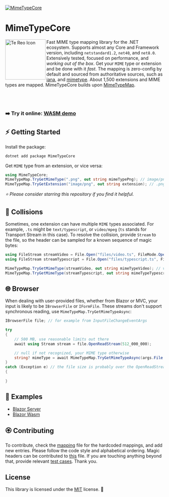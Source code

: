 [![MimeTypeCore](https://badgen.net/nuget/v/MimeTypeCore?v=303&icon=nuget&label=MimeTypeCore)](https://www.nuget.org/packages/MimeTypeCore)

# MimeTypeCore

<img align="left" width="128" height="128" alt="Te Reo Icon" src="https://github.com/user-attachments/assets/250152a4-cbcd-409b-9290-36a2dd7c77f8" />
Fast MIME type mapping library for the .NET ecosystem. Supports almost any Core and Framework version, including <code>netstandard1.2</code>, <code>net40</code>, and <code>net8.0</code>. Extensively tested, focused on performance, and <i>working out of the box</i>. Get your <code>MIME</code> type or extension and be done with it <i>fast</i>. The mapping is zero-config by default and sourced from authoritative sources, such as <a href="https://www.iana.org/assignments/media-types/media-types.xhtml">iana</a>, and <a href="https://mimetype.io/all-types">mimetype</a>. About 1,500 extensions and MIME types are mapped. MimeTypeCore builds upon <a href="https://github.com/samuelneff/MimeTypeMap">MimeTypeMap</a>.

<br/><br/>

### ➡️ Try it online: [WASM demo](https://lofcz.github.io/MimeTypeCore)

## ⚡ Getting Started

Install the package:

```powershell
dotnet add package MimeTypeCore
```

Get `MIME` type from an extension, or vice versa:

```csharp
using MimeTypeCore;
MimeTypeMap.TryGetMimeType(".png", out string mimeTypePng); // image/png
MimeTypeMap.TryGetExtension("image/png", out string extension); // .png
```

_⭐ Please consider starring this repository if you find it helpful._

## 🔮 Collisions

Sometimes, one extension can have multiple `MIME` types associated. For example, `.ts` might be `text/typescript`, or `video/mpeg` (`ts` stands for Transport Stream in this case). To resolve the collision, provide `Stream` to the file, so the header can be sampled for a known sequence of magic bytes:
```csharp
using FileStream streamVideo = File.Open("files/video.ts", FileMode.Open);
using FileStream streamTypescript = File.Open("files/typescript.ts", FileMode.Open);

MimeTypeMap.TryGetMimeType(streamVideo, out string mimeTypeVideo); // video/mpeg
MimeTypeMap.TryGetMimeType(streamTypescript, out string mimeTypeTypescript); // text/typescript
```

## 🌐 Browser

When dealing with user-provided files, whether from Blazor or MVC, your input is likely to be `IBrowserFile` or `IFormFile`. These streams don't support synchronous reading, use `MimeTypeMap.TryGetMimeTypeAsync`:
```cs
IBrowserFile file; // for example from InputFileChangeEventArgs

try
{
    // 500 MB, use reasonable limits out there
    await using Stream stream = file.OpenReadStream(512_000_000);

    // null if not recognized, your MIME type otherwise
    string? mimeType = await MimeTypeMap.TryGetMimeTypeAsync(args.File.Name, stream);
}
catch (Exception e) // the file size is probably over the OpenReadStream limit
{
    
}
```

## 🎯 Examples

- [Blazor Server](https://github.com/lofcz/MimeTypeCore/blob/master/MimeTypeCore/MimeTypeCore.Example.Web/Components/Pages/Home.razor)
- [Blazor Wasm](https://github.com/lofcz/MimeTypeCore/blob/master/MimeTypeCore/MimeTypeCore.Example.Wasm/Pages/Home.razor)

## 🏵️ Contributing

To contribute, check the [mapping](https://github.com/lofcz/MimeTypeCore/blob/master/MimeTypeCore/MimeTypeCore/MimeTypeMapMapping.cs) file for the hardcoded mappings, and add new entries. Please follow the code style and alphabetical ordering. Magic headers can be contributed to [this](https://github.com/lofcz/MimeTypeCore/blob/master/MimeTypeCore/MimeTypeCore/MimeTypeMapMagicBytes.cs) file. If you are touching anything beyond that, provide relevant [test cases](https://github.com/lofcz/MimeTypeCore/tree/master/MimeTypeCore/MimeTypeCore.Tests). Thank you.


## License

This library is licensed under the [MIT](https://github.com/lofcz/FastCloner/blob/next/LICENSE) license. 💜
